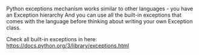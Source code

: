 

Python exceptions mechanism works similar to other languages - you have an Exception hierarchy
And you can use all the built-in exceptions that comes with the language before thinking about writing 
your own Exception class.

Check all built-in exceptions in here:
https://docs.python.org/3/library/exceptions.html